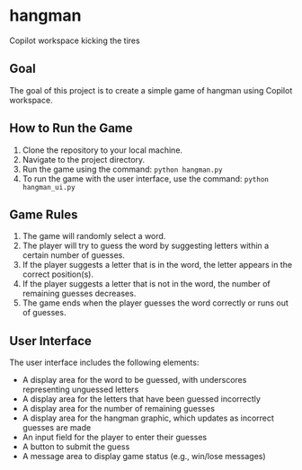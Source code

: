# hangman
Copilot workspace kicking the tires

## Goal
The goal of this project is to create a simple game of hangman using Copilot workspace.

## How to Run the Game
1. Clone the repository to your local machine.
2. Navigate to the project directory.
3. Run the game using the command: `python hangman.py`
4. To run the game with the user interface, use the command: `python hangman_ui.py`

## Game Rules
1. The game will randomly select a word.
2. The player will try to guess the word by suggesting letters within a certain number of guesses.
3. If the player suggests a letter that is in the word, the letter appears in the correct position(s).
4. If the player suggests a letter that is not in the word, the number of remaining guesses decreases.
5. The game ends when the player guesses the word correctly or runs out of guesses.

## User Interface
The user interface includes the following elements:
* A display area for the word to be guessed, with underscores representing unguessed letters
* A display area for the letters that have been guessed incorrectly
* A display area for the number of remaining guesses
* A display area for the hangman graphic, which updates as incorrect guesses are made
* An input field for the player to enter their guesses
* A button to submit the guess
* A message area to display game status (e.g., win/lose messages)
